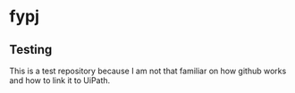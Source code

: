 # fypj
<h2>Testing</h2>
This is a test repository because I am not that familiar on how github works and how to link it to UiPath.

